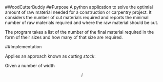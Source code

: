 #WoodCutterBuddy
##Purpose
A python application to solve the optimial amount of raw material needed for a construction or carpentry project.  It considers the number of cut materials required and reports the minimal number of raw materials required and where the raw material should be cut.

The program takes a list of the number of the final material required in the form of their sizes and how many of that size are required. 


##Implementation

Applies an approach known as *cutting stock*:

Given a number of width 

$$
i
$$

